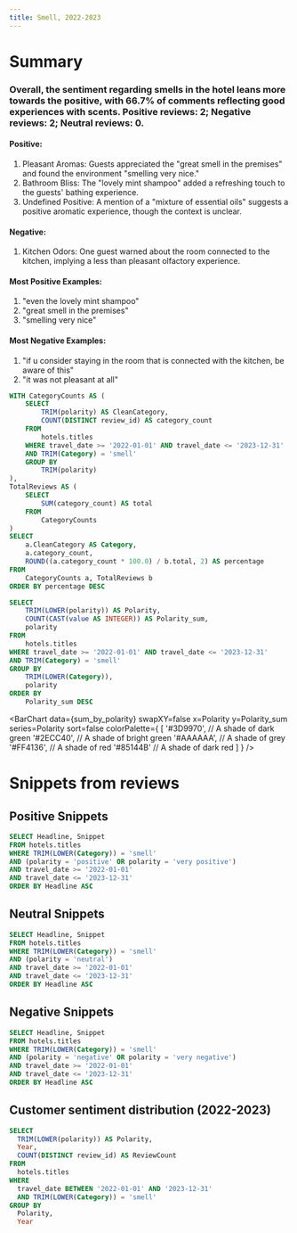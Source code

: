 ```yaml
---
title: Smell, 2022-2023
---
```


# Summary
### Overall, the sentiment regarding smells in the hotel leans more towards the positive, with 66.7% of comments reflecting good experiences with scents. Positive reviews: 2; Negative reviews: 2; Neutral reviews: 0.

 

#### Positive:

1. Pleasant Aromas: Guests appreciated the "great smell in the premises" and found the environment
"smelling very nice."
2. Bathroom Bliss: The "lovely mint shampoo" added a refreshing touch to the guests' bathing
experience.
3. Undefined Positive: A mention of a "mixture of essential oils" suggests a positive aromatic experience,
though the context is unclear.

#### Negative:

1. Kitchen Odors: One guest warned about the room connected to the kitchen, implying a less than
pleasant olfactory experience.

#### Most Positive Examples:

1. "even the lovely mint shampoo"
2. "great smell in the premises"
3. "smelling very nice"

 

#### Most Negative Examples:

1. "if u consider staying in the room that is connected with the kitchen, be aware of this"
2. "it was not pleasant at all"

```sql polarity_proportions
WITH CategoryCounts AS (
    SELECT
        TRIM(polarity) AS CleanCategory,
        COUNT(DISTINCT review_id) AS category_count
    FROM
        hotels.titles
    WHERE travel_date >= '2022-01-01' AND travel_date <= '2023-12-31'
    AND TRIM(Category) = 'smell'
    GROUP BY
        TRIM(polarity)
),
TotalReviews AS (
    SELECT
        SUM(category_count) AS total
    FROM
        CategoryCounts
)
SELECT
    a.CleanCategory AS Category,
    a.category_count,
    ROUND((a.category_count * 100.0) / b.total, 2) AS percentage
FROM
    CategoryCounts a, TotalReviews b
ORDER BY percentage DESC
```

```sql sum_by_polarity
SELECT
    TRIM(LOWER(polarity)) AS Polarity,
    COUNT(CAST(value AS INTEGER)) AS Polarity_sum,
    polarity
FROM
    hotels.titles
WHERE travel_date >= '2022-01-01' AND travel_date <= '2023-12-31'
AND TRIM(Category) = 'smell'
GROUP BY
    TRIM(LOWER(Category)),
    polarity
ORDER BY
    Polarity_sum DESC
```

<BarChart 
    data={sum_by_polarity} 
    swapXY=false
    x=Polarity
    y=Polarity_sum 
    series=Polarity
    sort=false
    colorPalette={
        [
        '#3D9970',  // A shade of dark green
        '#2ECC40',      // A shade of bright green
        '#AAAAAA',       // A shade of grey
        '#FF4136',      // A shade of red
        '#85144B'  // A shade of dark red
        ]
    }
/>





# Snippets from reviews

## Positive Snippets
```sql positive_snippets
SELECT Headline, Snippet
FROM hotels.titles
WHERE TRIM(LOWER(Category)) = 'smell'
AND (polarity = 'positive' OR polarity = 'very positive')
AND travel_date >= '2022-01-01' 
AND travel_date <= '2023-12-31'
ORDER BY Headline ASC
```

<DataTable data="{positive_snippets}" search="true" rows=15 rowShading=true/>

## Neutral Snippets

```sql neutral_snippets
SELECT Headline, Snippet
FROM hotels.titles
WHERE TRIM(LOWER(Category)) = 'smell'
AND (polarity = 'neutral')
AND travel_date >= '2022-01-01' 
AND travel_date <= '2023-12-31'
ORDER BY Headline ASC
```

<DataTable data="{neutral_snippets}" search="true" rows=15 rowShading=true/>

## Negative Snippets

```sql negative_snippets
SELECT Headline, Snippet
FROM hotels.titles
WHERE TRIM(LOWER(Category)) = 'smell'
AND (polarity = 'negative' OR polarity = 'very negative')
AND travel_date >= '2022-01-01' 
AND travel_date <= '2023-12-31'
ORDER BY Headline ASC
```

<DataTable data="{negative_snippets}" search="true" rows=15 rowShading=true/>


## Customer sentiment distribution (2022-2023)

```sql sentiment_distribution
SELECT
  TRIM(LOWER(polarity)) AS Polarity,
  Year,
  COUNT(DISTINCT review_id) AS ReviewCount
FROM
  hotels.titles
WHERE
  travel_date BETWEEN '2022-01-01' AND '2023-12-31'
  AND TRIM(LOWER(Category)) = 'smell'
GROUP BY
  Polarity,
  Year

```

<BarChart 
    data={sentiment_distribution} 
    x="Polarity" 
    y="ReviewCount"
    series="Year" 
    groupBy="Year" 
    type="grouped"
/>